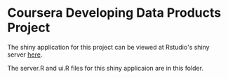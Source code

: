 # Coursera Developing Data Products Project

The shiny application for this project can be viewed at Rstudio's shiny server [here](https://jlamiell.shinyapps.io/myapp).

The server.R and ui.R files for this shiny applicaion are in this folder.
